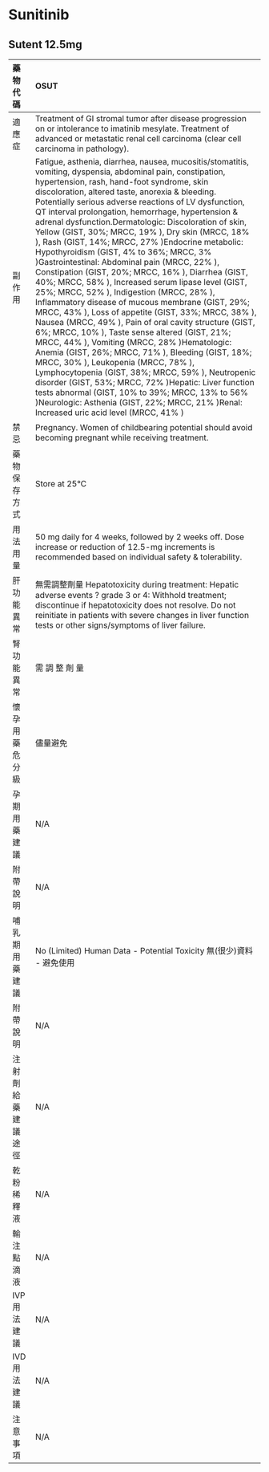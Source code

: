 # Sunitinib

## Sutent 12.5mg

| 藥物代碼           | OSUT                                                                                                                                                                                                                                                                                                                                                                                                                                                                                                                                                                                                                                                                                                                                                                                                                                                                                                                                                                                                                                                                                                                                                                                                                                                                                                                                                                      |
|:-------------------|:--------------------------------------------------------------------------------------------------------------------------------------------------------------------------------------------------------------------------------------------------------------------------------------------------------------------------------------------------------------------------------------------------------------------------------------------------------------------------------------------------------------------------------------------------------------------------------------------------------------------------------------------------------------------------------------------------------------------------------------------------------------------------------------------------------------------------------------------------------------------------------------------------------------------------------------------------------------------------------------------------------------------------------------------------------------------------------------------------------------------------------------------------------------------------------------------------------------------------------------------------------------------------------------------------------------------------------------------------------------------------|
| 適應症             | Treatment of GI stromal tumor after disease progression on or intolerance to imatinib mesylate. Treatment of advanced or metastatic renal cell carcinoma (clear cell carcinoma in pathology).                                                                                                                                                                                                                                                                                                                                                                                                                                                                                                                                                                                                                                                                                                                                                                                                                                                                                                                                                                                                                                                                                                                                                                             |
| 副作用             | Fatigue, asthenia, diarrhea, nausea, mucositis/stomatitis, vomiting, dyspensia, abdominal pain, constipation, hypertension, rash, hand-foot syndrome, skin discoloration, altered taste, anorexia & bleeding. Potentially serious adverse reactions of LV dysfunction, QT interval prolongation, hemorrhage, hypertension & adrenal dysfunction.Dermatologic: Discoloration of skin, Yellow (GIST, 30%; MRCC, 19% ), Dry skin (MRCC, 18% ), Rash (GIST, 14%; MRCC, 27% )Endocrine metabolic: Hypothyroidism (GIST, 4% to 36%; MRCC, 3% )Gastrointestinal: Abdominal pain (MRCC, 22% ), Constipation (GIST, 20%; MRCC, 16% ), Diarrhea (GIST, 40%; MRCC, 58% ), Increased serum lipase level (GIST, 25%; MRCC, 52% ), Indigestion (MRCC, 28% ), Inflammatory disease of mucous membrane (GIST, 29%; MRCC, 43% ), Loss of appetite (GIST, 33%; MRCC, 38% ), Nausea (MRCC, 49% ), Pain of oral cavity structure (GIST, 6%; MRCC, 10% ), Taste sense altered (GIST, 21%; MRCC, 44% ), Vomiting (MRCC, 28% )Hematologic: Anemia (GIST, 26%; MRCC, 71% ), Bleeding (GIST, 18%; MRCC, 30% ), Leukopenia (MRCC, 78% ), Lymphocytopenia (GIST, 38%; MRCC, 59% ), Neutropenic disorder (GIST, 53%; MRCC, 72% )Hepatic: Liver function tests abnormal (GIST, 10% to 39%; MRCC, 13% to 56% )Neurologic: Asthenia (GIST, 22%; MRCC, 21% )Renal: Increased uric acid level (MRCC, 41% ) |
| 禁忌               | Pregnancy. Women of childbearing potential should avoid becoming pregnant while receiving treatment.                                                                                                                                                                                                                                                                                                                                                                                                                                                                                                                                                                                                                                                                                                                                                                                                                                                                                                                                                                                                                                                                                                                                                                                                                                                                      |
| 藥物保存方式       | Store at 25°C                                                                                                                                                                                                                                                                                                                                                                                                                                                                                                                                                                                                                                                                                                                                                                                                                                                                                                                                                                                                                                                                                                                                                                                                                                                                                                                                                             |
| 用法用量           | 50 mg daily for 4 weeks, followed by 2 weeks off. Dose increase or reduction of 12.5-mg increments is recommended based on individual safety & tolerability.                                                                                                                                                                                                                                                                                                                                                                                                                                                                                                                                                                                                                                                                                                                                                                                                                                                                                                                                                                                                                                                                                                                                                                                                              |
| 肝功能異常         | 無需調整劑量  Hepatotoxicity during treatment: Hepatic adverse events ? grade 3 or 4: Withhold treatment; discontinue if hepatotoxicity does not resolve. Do not reinitiate in patients with severe changes in liver function tests or other signs/symptoms of liver failure.                                                                                                                                                                                                                                                                                                                                                                                                                                                                                                                                                                                                                                                                                                                                                                                                                                                                                                                                                                                                                                                                                             |
| 腎功能異常         | 需 調 整 劑 量                                                                                                                                                                                                                                                                                                                                                                                                                                                                                                                                                                                                                                                                                                                                                                                                                                                                                                                                                                                                                                                                                                                                                                                                                                                                                                                                                            |
| 懷孕用藥危分級     | 儘量避免                                                                                                                                                                                                                                                                                                                                                                                                                                                                                                                                                                                                                                                                                                                                                                                                                                                                                                                                                                                                                                                                                                                                                                                                                                                                                                                                                                  |
| 孕期用藥建議       | N/A                                                                                                                                                                                                                                                                                                                                                                                                                                                                                                                                                                                                                                                                                                                                                                                                                                                                                                                                                                                                                                                                                                                                                                                                                                                                                                                                                                       |
| 附帶說明           | N/A                                                                                                                                                                                                                                                                                                                                                                                                                                                                                                                                                                                                                                                                                                                                                                                                                                                                                                                                                                                                                                                                                                                                                                                                                                                                                                                                                                       |
| 哺乳期用藥建議     | No (Limited) Human Data - Potential Toxicity 無(很少)資料 - 避免使用                                                                                                                                                                                                                                                                                                                                                                                                                                                                                                                                                                                                                                                                                                                                                                                                                                                                                                                                                                                                                                                                                                                                                                                                                                                                                                      |
| 附帶說明           | N/A                                                                                                                                                                                                                                                                                                                                                                                                                                                                                                                                                                                                                                                                                                                                                                                                                                                                                                                                                                                                                                                                                                                                                                                                                                                                                                                                                                       |
| 注射劑給藥建議途徑 | N/A                                                                                                                                                                                                                                                                                                                                                                                                                                                                                                                                                                                                                                                                                                                                                                                                                                                                                                                                                                                                                                                                                                                                                                                                                                                                                                                                                                       |
| 乾粉稀釋液         | N/A                                                                                                                                                                                                                                                                                                                                                                                                                                                                                                                                                                                                                                                                                                                                                                                                                                                                                                                                                                                                                                                                                                                                                                                                                                                                                                                                                                       |
| 輸注點滴液         | N/A                                                                                                                                                                                                                                                                                                                                                                                                                                                                                                                                                                                                                                                                                                                                                                                                                                                                                                                                                                                                                                                                                                                                                                                                                                                                                                                                                                       |
| IVP 用法建議       | N/A                                                                                                                                                                                                                                                                                                                                                                                                                                                                                                                                                                                                                                                                                                                                                                                                                                                                                                                                                                                                                                                                                                                                                                                                                                                                                                                                                                       |
| IVD 用法建議       | N/A                                                                                                                                                                                                                                                                                                                                                                                                                                                                                                                                                                                                                                                                                                                                                                                                                                                                                                                                                                                                                                                                                                                                                                                                                                                                                                                                                                       |
| 注意事項           | N/A                                                                                                                                                                                                                                                                                                                                                                                                                                                                                                                                                                                                                                                                                                                                                                                                                                                                                                                                                                                                                                                                                                                                                                                                                                                                                                                                                                       |

